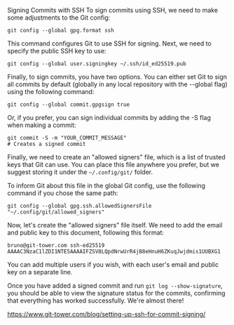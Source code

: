 Signing Commits with SSH
To sign commits using SSH, we need to make some adjustments to the Git config:

```
git config --global gpg.format ssh
```

This command configures Git to use SSH for signing. Next, we need to specify the public SSH key to use:

```
git config --global user.signingkey ~/.ssh/id_ed25519.pub
```

Finally, to sign commits, you have two options. You can either set Git to sign all commits by default (globally in any local repository with the --global flag) using the following command:

```
git config --global commit.gpgsign true
```

Or, if you prefer, you can sign individual commits by adding the -S flag when making a commit:

```
git commit -S -m "YOUR_COMMIT_MESSAGE"
# Creates a signed commit
```

Finally, we need to create an "allowed signers" file, which is a list of trusted keys that Git can use. You can place this file anywhere you prefer, but we suggest storing it under the `~/.config/git/` folder.


To inform Git about this file in the global Git config, use the following command if you chose the same path:

```
git config --global gpg.ssh.allowedSignersFile "~/.config/git/allowed_signers"
```

Now, let's create the "allowed signers" file itself. We need to add the email and public key to this document, following this format:

```
bruno@git-tower.com ssh-ed25519 AAAAC3NzaC1lZDI1NTE5AAAAIFZSV8LQpdNrwUrR4jB8eHnuH6ZKuqJwjdmis1UUBXG1
```


You can add multiple users if you wish, with each user's email and public key on a separate line.

Once you have added a signed commit and run `git log --show-signature`, you should be able to view the signature status for the commits, confirming that everything has worked successfully. We're almost there!



https://www.git-tower.com/blog/setting-up-ssh-for-commit-signing/



